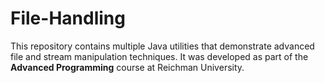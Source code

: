 # File-Handling
This repository contains multiple Java utilities that demonstrate advanced file and stream manipulation techniques.   It was developed as part of the **Advanced Programming** course at Reichman University.
